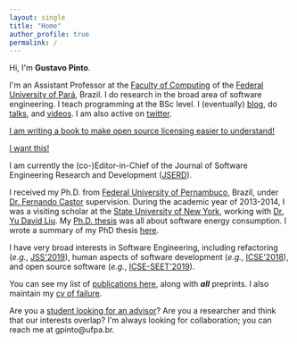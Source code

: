 ```yaml
---
layout: single
title: "Home"
author_profile: true
permalink: /
---
```


Hi, I'm **Gustavo Pinto**.

I'm an Assistant Professor at the [Faculty of Computing](http://www.computacao.ufpa.br/) of the [Federal University of Pará](http://www.ufpa.br/), Brazil. I do research in the broad area of software engineering. I teach programming at the BSc level. I (eventually) [blog](http://gustavopinto.org/blog/), do [talks](https://speakerdeck.com/gustavopinto), and [videos](http://gustavopinto.org/vlogs/). I am also active on [twitter](http://twitter.com/gustavopinto/).

[I am writing a book to make open source licensing easier to understand!](http://gum.co/demystifying-oss-licensing)
<script src="https://gumroad.com/js/gumroad.js"></script>
<a class="gumroad-button" href="https://gum.co/demystifying-oss-licensing" target="_blank">I want this!</a>

I am currently the (co-)Editor-in-Chief of the Journal of Software Engineering Research and Development ([JSERD](https://sol.sbc.org.br/journals/index.php/jserd/)).

I received my Ph.D. from [Federal University of Pernambuco](http://cin.ufpe.br), Brazil, under [Dr. Fernando Castor](https://sites.google.com/a/cin.ufpe.br/castor) supervision. During the academic year of 2013-2014, I was a visiting scholar at the [State University of New York](http://binghamton.edu), working with [Dr. Yu David Liu](http://www.cs.binghamton.edu/~davidl). My [Ph.D. thesis](http://gustavopinto.github.io/lost+found/thesis.pdf) was all about software energy consumption. I wrote a summary of my PhD thesis [here](/phd-summary).

<!-- From December 2015 to March 2017 I have been an Assistant Professor at the [Federal Institute of Education, Science, and Technology of Pará](http://www.ifpa.edu.br/), Brazil. Before becoming a professor, I did a Post Doc also with [Dr. Fernando Castor](https://sites.google.com/a/cin.ufpe.br/castor).-->

I have very broad interests in Software Engineering, including refactoring (*e.g.*, [JSS'2019](http://gustavopinto.org/lost+found/jss2019b.pdf)), human aspects of software development (*e.g.*, [ICSE'2018](http://gustavopinto.github.io/lost+found/icse2018.pdf)), and open source software (*e.g.*, [ICSE-SEET'2019](http://gustavopinto.github.io/lost+found/icse-seet2019.pdf)).

You can see my list of [publications here](/publications), along with ***all*** preprints. I also maintain my [cv of failure](/cv-of-failures).

Are you a [student looking for an advisor](/students)? Are you a researcher and think that our interests overlap? I'm always looking for collaboration; you can reach me at gpinto<span style="display:none">ignorethis</span>@ufpa.br.
